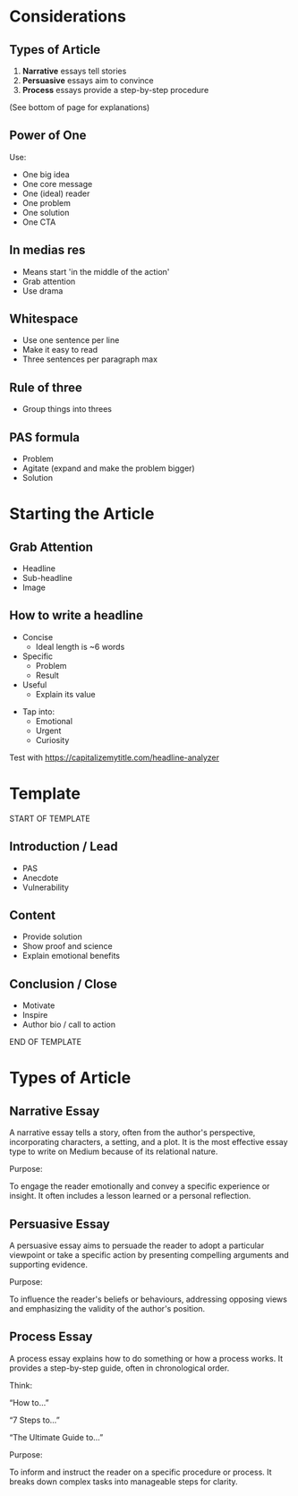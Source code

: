 # Considerations

## Types of Article


1. **Narrative** essays tell stories
2. **Persuasive** essays aim to convince
3. **Process** essays provide a step-by-step procedure

(See bottom of page for explanations)

## Power of One

Use:
- One big idea
- One core message
- One (ideal) reader
- One problem
- One solution
- One CTA

## In medias res

- Means start 'in the middle of the action'
- Grab attention
- Use drama

## Whitespace

- Use one sentence per line
- Make it easy to read
- Three sentences per paragraph max

## Rule of three

- Group things into threes

## PAS formula

- Problem
- Agitate (expand and make the problem bigger)
- Solution

# Starting the Article

## Grab Attention

* Headline
* Sub-headline
* Image

## How to write a headline

* Concise
	* Ideal length is ~6 words
* Specific
	* Problem
	* Result
* Useful
	* Explain its value
- Tap into:
	* Emotional
	* Urgent
	* Curiosity

Test with https://capitalizemytitle.com/headline-analyzer

# Template

START OF TEMPLATE

## Introduction / Lead

- PAS
- Anecdote
- Vulnerability

## Content

- Provide solution
- Show proof and science
- Explain emotional benefits

## Conclusion / Close

- Motivate
- Inspire
- Author bio / call to action

END OF TEMPLATE

# Types of Article

## Narrative Essay

A narrative essay tells a story, often from the author's perspective, incorporating characters, a setting, and a plot. It is the most effective essay type to write on Medium because of its relational nature.

Purpose:

To engage the reader emotionally and convey a specific experience or insight. It often includes a lesson learned or a personal reflection.

## Persuasive Essay

A persuasive essay aims to persuade the reader to adopt a particular viewpoint or take a specific action by presenting compelling arguments and supporting evidence.

Purpose:

To influence the reader's beliefs or behaviours, addressing opposing views and emphasizing the validity of the author's position.

## Process Essay

A process essay explains how to do something or how a process works. It provides a step-by-step guide, often in chronological order.

Think:

“How to…”

“7 Steps to…”

“The Ultimate Guide to…”

Purpose:

To inform and instruct the reader on a specific procedure or process. It breaks down complex tasks into manageable steps for clarity.
